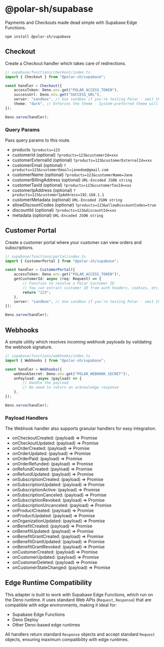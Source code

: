 # @polar-sh/supabase

Payments and Checkouts made dead simple with Supabase Edge Functions.

`npm install @polar-sh/supabase`

## Checkout

Create a Checkout handler which takes care of redirections.

```typescript
// supabase/functions/checkout/index.ts
import { Checkout } from "@polar-sh/supabase";

const handler = Checkout({
	accessToken: Deno.env.get("POLAR_ACCESS_TOKEN"),
	successUrl: Deno.env.get("SUCCESS_URL"),
	server: "sandbox", // Use sandbox if you're testing Polar - omit the parameter or pass 'production' otherwise
	theme: "dark", // Enforces the theme - System-preferred theme will be set if left omitted
});

Deno.serve(handler);
```

### Query Params

Pass query params to this route.

- products `?products=123`
- customerId (optional) `?products=123&customerId=xxx`
- customerExternalId (optional) `?products=123&customerExternalId=xxx`
- customerEmail (optional) `?products=123&customerEmail=janedoe@gmail.com`
- customerName (optional) `?products=123&customerName=Jane`
- customerBillingAddress (optional) `URL-Encoded JSON string`
- customerTaxId (optional) `?products=123&customerTaxId=xxx`
- customerIpAddress (optional) `?products=123&customerIpAddress=192.168.1.1`
- customerMetadata (optional) `URL-Encoded JSON string`
- allowDiscountCodes (optional) `?products=123&allowDiscountCodes=true`
- discountId (optional) `?products=123&discountId=xxx`
- metadata (optional) `URL-Encoded JSON string`

## Customer Portal

Create a customer portal where your customer can view orders and subscriptions.

```typescript
// supabase/functions/portal/index.ts
import { CustomerPortal } from "@polar-sh/supabase";

const handler = CustomerPortal({
	accessToken: Deno.env.get("POLAR_ACCESS_TOKEN")!,
	getCustomerId: async (req: Request) => {
		// Function to resolve a Polar Customer ID
		// You can extract customer ID from auth headers, cookies, etc.
		return "123";
	},
	server: "sandbox", // Use sandbox if you're testing Polar - omit the parameter or pass 'production' otherwise
});

Deno.serve(handler);
```

## Webhooks

A simple utility which resolves incoming webhook payloads by validating the webhook signature.

```typescript
// supabase/functions/webhooks/index.ts
import { Webhooks } from "@polar-sh/supabase";

const handler = Webhooks({
	webhookSecret: Deno.env.get("POLAR_WEBHOOK_SECRET")!,
	onPayload: async (payload) => {
		// Handle the payload
		// No need to return an acknowledge response
	},
});

Deno.serve(handler);
```

### Payload Handlers

The Webhook handler also supports granular handlers for easy integration.

- onCheckoutCreated: (payload) => Promise<void>
- onCheckoutUpdated: (payload) => Promise<void>
- onOrderCreated: (payload) => Promise<void>
- onOrderUpdated: (payload) => Promise<void>
- onOrderPaid: (payload) => Promise<void>
- onOrderRefunded: (payload) => Promise<void>
- onRefundCreated: (payload) => Promise<void>
- onRefundUpdated: (payload) => Promise<void>
- onSubscriptionCreated: (payload) => Promise<void>
- onSubscriptionUpdated: (payload) => Promise<void>
- onSubscriptionActive: (payload) => Promise<void>
- onSubscriptionCanceled: (payload) => Promise<void>
- onSubscriptionRevoked: (payload) => Promise<void>
- onSubscriptionUncanceled: (payload) => Promise<void>
- onProductCreated: (payload) => Promise<void>
- onProductUpdated: (payload) => Promise<void>
- onOrganizationUpdated: (payload) => Promise<void>
- onBenefitCreated: (payload) => Promise<void>
- onBenefitUpdated: (payload) => Promise<void>
- onBenefitGrantCreated: (payload) => Promise<void>
- onBenefitGrantUpdated: (payload) => Promise<void>
- onBenefitGrantRevoked: (payload) => Promise<void>
- onCustomerCreated: (payload) => Promise<void>
- onCustomerUpdated: (payload) => Promise<void>
- onCustomerDeleted: (payload) => Promise<void>
- onCustomerStateChanged: (payload) => Promise<void>

## Edge Runtime Compatibility

This adapter is built to work with Supabase Edge Functions, which run on the Deno runtime. It uses standard Web APIs (`Request`, `Response`) that are compatible with edge environments, making it ideal for:

- Supabase Edge Functions
- Deno Deploy
- Other Deno-based edge runtimes

All handlers return standard `Response` objects and accept standard `Request` objects, ensuring maximum compatibility with edge runtimes.
